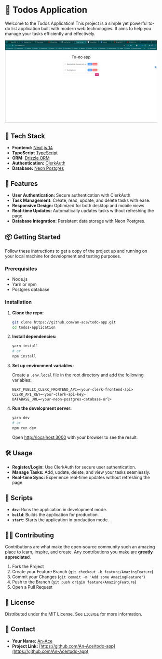 
# 📝 Todos Application

Welcome to the Todos Application! This project is a simple yet powerful to-do list application built with modern web technologies. It aims to help you manage your tasks efficiently and effectively.

![Todos Application Screenshot](./public/Screenshot%202024-05-29%20233325.png)


## 🚀 Tech Stack

- **Frontend:** [Next.js 14](https://nextjs.org/)
- **TypeScript** [TypeScript](https://www.typescriptlang.org/)
- **ORM:** [Drizzle ORM](https://github.com/drizzle-team/drizzle-orm)
- **Authentication:** [ClerkAuth](https://clerk.dev/)
- **Database:** [Neon Postgres](https://neon.tech/)

## 🌟 Features

- **User Authentication:** Secure authentication with ClerkAuth.
- **Task Management:** Create, read, update, and delete tasks with ease.
- **Responsive Design:** Optimized for both desktop and mobile views.
- **Real-time Updates:** Automatically updates tasks without refreshing the page.
- **Database Integration:** Persistent data storage with Neon Postgres.

## 📦 Getting Started

Follow these instructions to get a copy of the project up and running on your local machine for development and testing purposes.

### Prerequisites

- Node.js
- Yarn or npm
- Postgres database

### Installation

1. **Clone the repo:**

    ```sh
    git clone https://github.com/an-ace/todo-app.git
    cd todos-application
    ```

2. **Install dependencies:**

    ```sh
    yarn install
    # or
    npm install
    ```

3. **Set up environment variables:**

    Create a `.env.local` file in the root directory and add the following variables:

    ```env
    NEXT_PUBLIC_CLERK_FRONTEND_API=<your-clerk-frontend-api>
    CLERK_API_KEY=<your-clerk-api-key>
    DATABASE_URL=<your-neon-postgres-database-url>
    ```

4. **Run the development server:**

    ```sh
    yarn dev
    # or
    npm run dev
    ```

    Open [http://localhost:3000](http://localhost:3000) with your browser to see the result.

## 🛠 Usage

- **Register/Login:** Use ClerkAuth for secure user authentication.
- **Manage Tasks:** Add, update, delete, and view your tasks seamlessly.
- **Real-time Sync:** Experience real-time updates without refreshing the page.

## 📜 Scripts

- **`dev`**: Runs the application in development mode.
- **`build`**: Builds the application for production.
- **`start`**: Starts the application in production mode.

## 🧑‍💻 Contributing

Contributions are what make the open-source community such an amazing place to learn, inspire, and create. Any contributions you make are **greatly appreciated**.

1. Fork the Project
2. Create your Feature Branch (`git checkout -b feature/AmazingFeature`)
3. Commit your Changes (`git commit -m 'Add some AmazingFeature'`)
4. Push to the Branch (`git push origin feature/AmazingFeature`)
5. Open a Pull Request

## 📝 License

Distributed under the MIT License. See `LICENSE` for more information.

## 📧 Contact

- **Your Name:** [An-Ace](muhammadnasrulloh.id@gmail.com)
- **Project Link:** [https://github.com/An-Ace/todo-app](https://github.com/An-Ace/todo-app)


